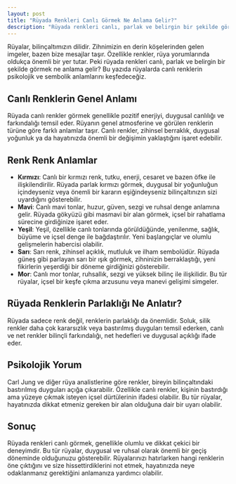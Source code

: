 ```yaml
---
layout: post
title: "Rüyada Renkleri Canlı Görmek Ne Anlama Gelir?"
description: "Rüyada renkleri canlı, parlak ve belirgin bir şekilde görmek ne anlama gelir? Bu yazıda rüyalarda canlı renklerin psikolojik ve sembolik anlamlarını keşfedeceğiz."
---
```


Rüyalar, bilinçaltımızın dilidir. Zihnimizin en derin köşelerinden gelen imgeler, bazen bize mesajlar taşır. Özellikle renkler, rüya yorumlarında oldukça önemli bir yer tutar. Peki rüyada renkleri canlı, parlak ve belirgin bir şekilde görmek ne anlama gelir? Bu yazıda rüyalarda canlı renklerin psikolojik ve sembolik anlamlarını keşfedeceğiz.

## Canlı Renklerin Genel Anlamı

Rüyada canlı renkler görmek genellikle pozitif enerjiyi, duygusal canlılığı ve farkındalığı temsil eder. Rüyanın genel atmosferine ve görülen renklerin türüne göre farklı anlamlar taşır. Canlı renkler, zihinsel berraklık, duygusal yoğunluk ya da hayatınızda önemli bir değişimin yaklaştığını işaret edebilir.

## Renk Renk Anlamlar

- **Kırmızı**: Canlı bir kırmızı renk, tutku, enerji, cesaret ve bazen öfke ile ilişkilendirilir. Rüyada parlak kırmızı görmek, duygusal bir yoğunluğun içindeyseniz veya önemli bir kararın eşiğindeyseniz bilinçaltınızın sizi uyardığını gösterebilir.
- **Mavi**: Canlı mavi tonlar, huzur, güven, sezgi ve ruhsal denge anlamına gelir. Rüyada gökyüzü gibi masmavi bir alan görmek, içsel bir rahatlama sürecine girdiğinize işaret eder.
- **Yeşil**: Yeşil, özellikle canlı tonlarında görüldüğünde, yenilenme, sağlık, büyüme ve içsel denge ile bağdaştırılır. Yeni başlangıçlar ve olumlu gelişmelerin habercisi olabilir.
- **Sarı**: Sarı renk, zihinsel açıklık, mutluluk ve ilham sembolüdür. Rüyada güneş gibi parlayan sarı bir ışık görmek, zihninizin berraklaştığı, yeni fikirlerin yeşerdiği bir döneme girdiğinizi gösterebilir.
- **Mor**: Canlı mor tonlar, ruhsallık, sezgi ve yüksek bilinç ile ilişkilidir. Bu tür rüyalar, içsel bir keşfe çıkma arzusunu veya manevi gelişimi simgeler.

## Rüyada Renklerin Parlaklığı Ne Anlatır?

Rüyada sadece renk değil, renklerin parlaklığı da önemlidir. Soluk, silik renkler daha çok kararsızlık veya bastırılmış duyguları temsil ederken, canlı ve net renkler bilinçli farkındalığı, net hedefleri ve duygusal açıklığı ifade eder.

## Psikolojik Yorum

Carl Jung ve diğer rüya analistlerine göre renkler, bireyin bilinçaltındaki bastırılmış duyguları açığa çıkarabilir. Özellikle canlı renkler, kişinin bastırdığı ama yüzeye çıkmak isteyen içsel dürtülerinin ifadesi olabilir. Bu tür rüyalar, hayatınızda dikkat etmeniz gereken bir alan olduğuna dair bir uyarı olabilir.

## Sonuç

Rüyada renkleri canlı görmek, genellikle olumlu ve dikkat çekici bir deneyimdir. Bu tür rüyalar, duygusal ve ruhsal olarak önemli bir geçiş döneminde olduğunuzu gösterebilir. Rüyalarınızı hatırlarken hangi renklerin öne çıktığını ve size hissettirdiklerini not etmek, hayatınızda neye odaklanmanız gerektiğini anlamanıza yardımcı olabilir.